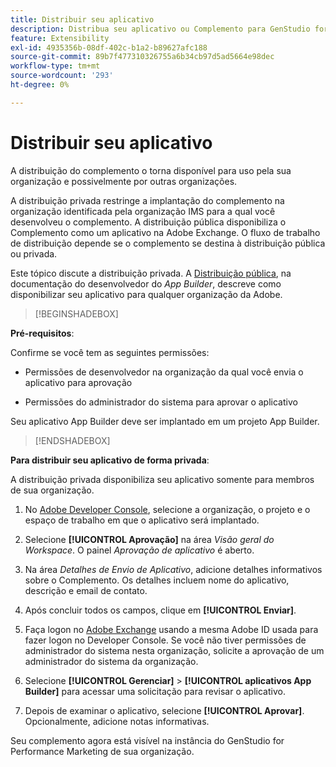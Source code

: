 ```yaml
---
title: Distribuir seu aplicativo
description: Distribua seu aplicativo ou Complemento para GenStudio for Performance Marketing.
feature: Extensibility
exl-id: 4935356b-08df-402c-b1a2-b89627afc188
source-git-commit: 89b7f477310326755a6b34cb97d5ad5664e98dec
workflow-type: tm+mt
source-wordcount: '293'
ht-degree: 0%

---
```


# Distribuir seu aplicativo

A distribuição do complemento o torna disponível para uso pela sua organização e possivelmente por outras organizações.

A distribuição privada restringe a implantação do complemento na organização identificada pela organização IMS para a qual você desenvolveu o complemento. A distribuição pública disponibiliza o Complemento como um aplicativo na Adobe Exchange. O fluxo de trabalho de distribuição depende se o complemento se destina à distribuição pública ou privada.

Este tópico discute a distribuição privada. A [Distribuição pública](https://developer.adobe.com/app-builder/docs/guides/distribution/public/), na documentação do desenvolvedor do _App Builder_, descreve como disponibilizar seu aplicativo para qualquer organização da Adobe.

>[!BEGINSHADEBOX]

**Pré-requisitos**:

Confirme se você tem as seguintes permissões:

* Permissões de desenvolvedor na organização da qual você envia o aplicativo para aprovação

* Permissões do administrador do sistema para aprovar o aplicativo

Seu aplicativo App Builder deve ser implantado em um projeto App Builder.

>[!ENDSHADEBOX]

**Para distribuir seu aplicativo de forma privada**:

A distribuição privada disponibiliza seu aplicativo somente para membros de sua organização.

1. No [Adobe Developer Console](https://developer.adobe.com/console/), selecione a organização, o projeto e o espaço de trabalho em que o aplicativo será implantado.

1. Selecione **[!UICONTROL Aprovação]** na área _Visão geral do Workspace_. O painel _Aprovação de aplicativo_ é aberto.

1. Na área _Detalhes de Envio de Aplicativo_, adicione detalhes informativos sobre o Complemento. Os detalhes incluem nome do aplicativo, descrição e email de contato.

1. Após concluir todos os campos, clique em **[!UICONTROL Enviar]**.

1. Faça logon no [Adobe Exchange](https://exchange.adobe.com/) usando a mesma Adobe ID usada para fazer logon no Developer Console. Se você não tiver permissões de administrador do sistema nesta organização, solicite a aprovação de um administrador do sistema da organização.

1. Selecione **[!UICONTROL Gerenciar]** > **[!UICONTROL aplicativos App Builder]** para acessar uma solicitação para revisar o aplicativo.

1. Depois de examinar o aplicativo, selecione **[!UICONTROL Aprovar]**. Opcionalmente, adicione notas informativas.

Seu complemento agora está visível na instância do GenStudio for Performance Marketing de sua organização.
